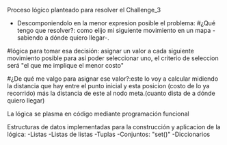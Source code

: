 Proceso lógico planteado para resolver el Challenge_3

-  Descomponiendolo en la menor expresion posible el problema: 
#¿Qué tengo que resolver?: como elijo mi siguiente movimiento en un mapa -sabiendo a dónde quiero llegar-.

#lógica para tomar esa decisión: asignar un valor a cada siguiente movimiento posible para así poder seleccionar uno, el criterio de seleccion será  "el que me implique el menor costo"

#¿De qué me valgo para asignar ese valor?:este lo voy a calcular midiendo la distancia que hay entre el punto inicial y esta posicion (costo de lo ya recorrido) más la distancia de este al nodo meta.(cuanto dista de a dónde quiero llegar)

La lógica se plasma en código mediante programación funcional

Estructuras de datos implementadas para la construcción y aplicacion de la lógica:
  -Listas
  -Listas de listas
  -Tuplas
  -Conjuntos: "set()"
  -Diccionarios  

  
